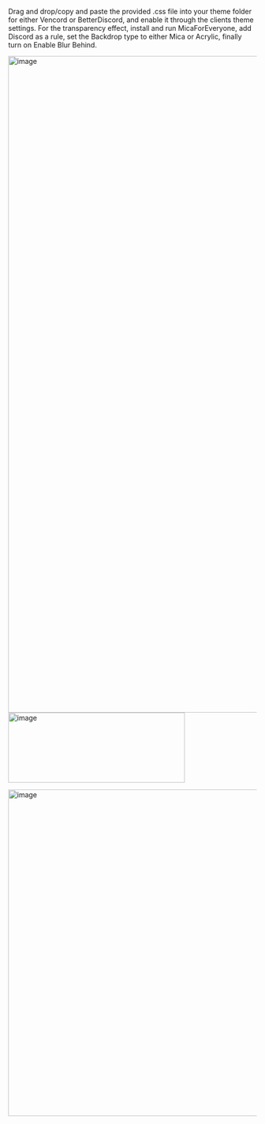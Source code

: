 Drag and drop/copy and paste the provided .css file into your theme folder for either Vencord or BetterDiscord, and enable it through the clients theme settings.
For the transparency effect, install and run MicaForEveryone, add Discord as a rule, set the Backdrop type to either Mica or Acrylic, finally turn on Enable Blur Behind.

<img width="2560" height="1331" alt="image" src="https://github.com/user-attachments/assets/fa7ea84f-e50e-47a1-b7a8-b6df2c5263ae" /> <img width="358" height="142" alt="image" src="https://github.com/user-attachments/assets/ed08a88e-f803-4f70-9880-d3c5301f70b8" />

<img width="1623" height="662" alt="image" src="https://github.com/user-attachments/assets/731a7619-a309-4d63-aae8-a17b533f19de" />
